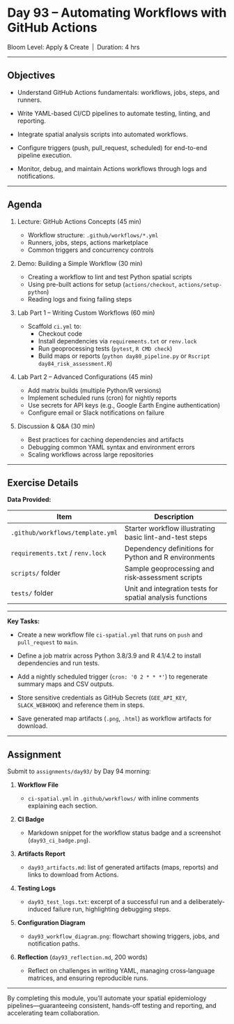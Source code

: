 # **Day 93 – Automating Workflows with GitHub Actions**
  
Bloom Level: Apply & Create | Duration: 4 hrs  

---

## Objectives  

- Understand GitHub Actions fundamentals: workflows, jobs, steps, and runners.  

- Write YAML-based CI/CD pipelines to automate testing, linting, and reporting.  

- Integrate spatial analysis scripts into automated workflows.  

- Configure triggers (push, pull_request, scheduled) for end-to-end pipeline execution.  

- Monitor, debug, and maintain Actions workflows through logs and notifications.  

---

## Agenda  

1. Lecture: GitHub Actions Concepts (45 min)  
   - Workflow structure: `.github/workflows/*.yml`  
   - Runners, jobs, steps, actions marketplace  
   - Common triggers and concurrency controls  

2. Demo: Building a Simple Workflow (30 min)  
   - Creating a workflow to lint and test Python spatial scripts  
   - Using pre-built actions for setup (`actions/checkout`, `actions/setup-python`)  
   - Reading logs and fixing failing steps  

3. Lab Part 1 – Writing Custom Workflows (60 min)  
   - Scaffold `ci.yml` to:  
     - Checkout code  
     - Install dependencies via `requirements.txt` or `renv.lock`  
     - Run geoprocessing tests (`pytest`, `R CMD check`)  
     - Build maps or reports (`python day80_pipeline.py` or `Rscript day84_risk_assessment.R`)  

4. Lab Part 2 – Advanced Configurations (45 min)  
   - Add matrix builds (multiple Python/R versions)  
   - Implement scheduled runs (cron) for nightly reports  
   - Use secrets for API keys (e.g., Google Earth Engine authentication)  
   - Configure email or Slack notifications on failure  

5. Discussion & Q&A (30 min)  
   - Best practices for caching dependencies and artifacts  
   - Debugging common YAML syntax and environment errors  
   - Scaling workflows across large repositories  

---

## Exercise Details  

**Data Provided:**  

| Item                                | Description                                                |
|-------------------------------------|------------------------------------------------------------|
| `.github/workflows/template.yml`    | Starter workflow illustrating basic lint-and-test steps    |
| `requirements.txt` / `renv.lock`    | Dependency definitions for Python and R environments       |
| `scripts/` folder                   | Sample geoprocessing and risk‐assessment scripts           |
| `tests/` folder                     | Unit and integration tests for spatial analysis functions  |

---

**Key Tasks:**  

- Create a new workflow file `ci-spatial.yml` that runs on `push` and `pull_request` to `main`.  

- Define a job matrix across Python 3.8/3.9 and R 4.1/4.2 to install dependencies and run tests.  

- Add a nightly scheduled trigger (`cron: '0 2 * * *'`) to regenerate summary maps and CSV outputs.  

- Store sensitive credentials as GitHub Secrets (`GEE_API_KEY`, `SLACK_WEBHOOK`) and reference them in steps.  

- Save generated map artifacts (`.png`, `.html`) as workflow artifacts for download.  

---

## Assignment  

Submit to `assignments/day93/` by Day 94 morning:  

1. **Workflow File**  
   - `ci-spatial.yml` in `.github/workflows/` with inline comments explaining each section.  

2. **CI Badge**  
   - Markdown snippet for the workflow status badge and a screenshot (`day93_ci_badge.png`).  

3. **Artifacts Report**  
   - `day93_artifacts.md`: list of generated artifacts (maps, reports) and links to download from Actions.  

4. **Testing Logs**  
   - `day93_test_logs.txt`: excerpt of a successful run and a deliberately-induced failure run, highlighting debugging steps.  

5. **Configuration Diagram**  
   - `day93_workflow_diagram.png`: flowchart showing triggers, jobs, and notification paths.  

6. **Reflection** (`day93_reflection.md`, 200 words)  
   - Reflect on challenges in writing YAML, managing cross‐language matrices, and ensuring reproducible runs.  

---

By completing this module, you’ll automate your spatial epidemiology pipelines—guaranteeing consistent, hands-off testing and reporting, and accelerating team collaboration.
